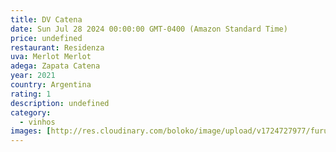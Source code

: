 ```yaml
---
title: DV Catena
date: Sun Jul 28 2024 00:00:00 GMT-0400 (Amazon Standard Time)
price: undefined
restaurant: Residenza
uva: Merlot Merlot
adega: Zapata Catena
year: 2021
country: Argentina
rating: 1
description: undefined
category:
  - vinhos
images: [http://res.cloudinary.com/boloko/image/upload/v1724727977/furushow5/parmegianologo/dvcatena_b3virc.jpg]
---
```

